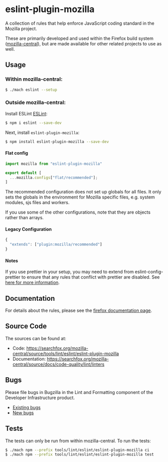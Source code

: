 # eslint-plugin-mozilla

A collection of rules that help enforce JavaScript coding standard in the Mozilla project.

These are primarily developed and used within the Firefox build system ([mozilla-central](https://hg.mozilla.org/mozilla-central/)), but are made available for other related projects to use as well.

## Usage

### Within mozilla-central:

```sh
$ ./mach eslint --setup
```

### Outside mozilla-central:

Install ESLint [ESLint](http://eslint.org):

```sh
$ npm i eslint --save-dev
```

Next, install `eslint-plugin-mozilla`:

```sh
$ npm install eslint-plugin-mozilla --save-dev
```

#### Flat config

```js
import mozilla from "eslint-plugin-mozilla"

export default [
  ...mozilla.configs["flat/recommended"];
]
```

The recommended configuration does not set up globals for all files. It
only sets the globals in the environment for Mozilla specific files, e.g. system
modules, sjs files and workers.

If you use some of the other configurations, note that they are objects rather
than arrays.

#### Legacy Configuration

```js
{
  "extends": ["plugin:mozilla/recommended"]
}
```

#### Notes

If you use prettier in your setup, you may need to extend from eslint-config-prettier
to ensure that any rules that conflict with prettier are disabled.
See [here for more information](https://github.com/prettier/eslint-config-prettier?tab=readme-ov-file#installation).

## Documentation

For details about the rules, please see the [firefox documentation page](http://firefox-source-docs.mozilla.org/tools/lint/linters/eslint-plugin-mozilla.html).

## Source Code

The sources can be found at:

* Code: https://searchfox.org/mozilla-central/source/tools/lint/eslint/eslint-plugin-mozilla
* Documentation: https://searchfox.org/mozilla-central/source/docs/code-quality/lint/linters

## Bugs

Please file bugs in Bugzilla in the Lint and Formatting component of the Developer Infrastructure product.

* [Existing bugs](https://bugzilla.mozilla.org/buglist.cgi?resolution=---&list_id=17273428&product=Developer%20Infrastructure&query_format=advanced&component=Lint%20and%20Formatting)
* [New bugs](https://bugzilla.mozilla.org/enter_bug.cgi?component=Lint%20and%20Formatting&product=Developer%20Infrastructure)

## Tests

The tests can only be run from within mozilla-central. To run the tests:

```sh
$ ./mach npm --prefix tools/lint/eslint/eslint-plugin-mozilla ci
$ ./mach npm --prefix tools/lint/eslint/eslint-plugin-mozilla test
```
